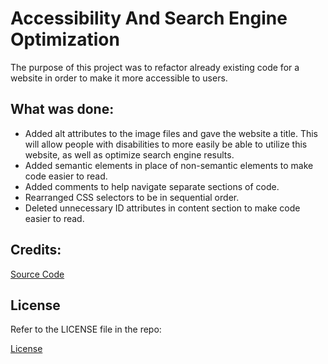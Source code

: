 # Accessibility And Search Engine Optimization

The purpose of this project was to refactor already existing code for a website in order to make it more accessible to users.

## What was done:
* Added alt attributes to the image files and gave the website a title. This will allow people with disabilities to more easily be able to utilize this website, as well as optimize search engine results.
* Added semantic elements in place of non-semantic elements to make code easier to read.
* Added comments to help navigate separate sections of code.
* Rearranged CSS selectors to be in sequential order.
* Deleted unnecessary ID attributes in content section to make code easier to read.

## Credits:

[Source Code](https://github.com/coding-boot-camp/urban-octo-telegram)

## License

Refer to the LICENSE file in the repo:

[License](https://github.com/dakotablanchard/wc-module-1/blob/main/LICENSE)

